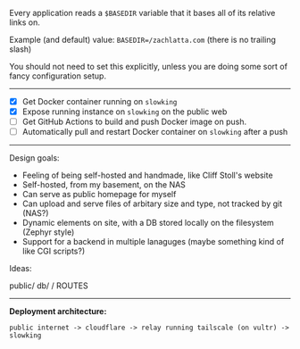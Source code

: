 Every application reads a `$BASEDIR` variable that it bases all of its relative links on.

Example (and default) value: `BASEDIR=/zachlatta.com` (there is no trailing slash)

You should not need to set this explicitly, unless you are doing some sort of fancy configuration setup.

---

- [X] Get Docker container running on `slowking`
- [X] Expose running instance on `slowking` on the public web
- [ ] Get GitHub Actions to build and push Docker image on push.
- [ ] Automatically pull and restart Docker container on `slowking` after a push

---

Design goals:

- Feeling of being self-hosted and handmade, like Cliff Stoll's website
- Self-hosted, from my basement, on the NAS
- Can serve as public homepage for myself
- Can upload and serve files of arbitary size and type, not tracked by git (NAS?)
- Dynamic elements on site, with a DB stored locally on the filesystem (Zephyr style)
- Support for a backend in multiple lanaguges (maybe something kind of like CGI scripts?)

Ideas:

public/<files in repo alongside files on NAS>
db/
/<app folders>
ROUTES<mapping and runtimes specified>

---

**Deployment architecture:**

```
public internet -> cloudflare -> relay running tailscale (on vultr) -> slowking
```